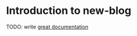 # Introduction to new-blog

TODO: write [great documentation](http://jacobian.org/writing/what-to-write/)
